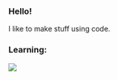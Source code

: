 ### Hello!
I like to make stuff using code.
<br>
### Learning:
<img src="https://skillicons.dev/icons?i=html,css,python" />
